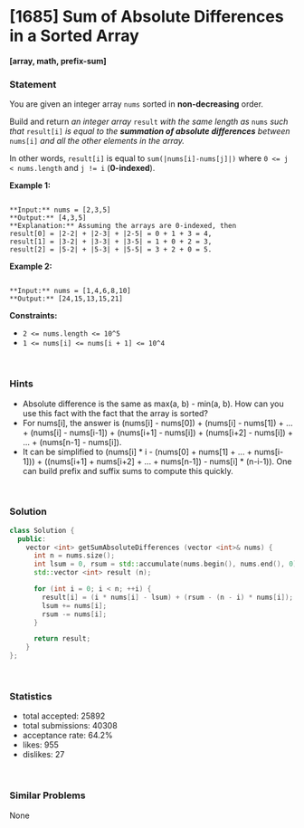 # [1685] Sum of Absolute Differences in a Sorted Array

**[array, math, prefix-sum]**

### Statement

You are given an integer array `nums` sorted in **non-decreasing** order.

Build and return *an integer array* `result` *with the same length as* `nums` *such that* `result[i]` *is equal to the **summation of absolute differences** between* `nums[i]` *and all the other elements in the array.*

In other words, `result[i]` is equal to `sum(|nums[i]-nums[j]|)` where `0 <= j < nums.length` and `j != i` (**0-indexed**).


**Example 1:**

```

**Input:** nums = [2,3,5]
**Output:** [4,3,5]
**Explanation:** Assuming the arrays are 0-indexed, then
result[0] = |2-2| + |2-3| + |2-5| = 0 + 1 + 3 = 4,
result[1] = |3-2| + |3-3| + |3-5| = 1 + 0 + 2 = 3,
result[2] = |5-2| + |5-3| + |5-5| = 3 + 2 + 0 = 5.

```

**Example 2:**

```

**Input:** nums = [1,4,6,8,10]
**Output:** [24,15,13,15,21]

```

**Constraints:**
* `2 <= nums.length <= 10^5`
* `1 <= nums[i] <= nums[i + 1] <= 10^4`


<br />

### Hints

- Absolute difference is the same as max(a, b) - min(a, b). How can you use this fact with the fact that the array is sorted?
- For nums[i], the answer is (nums[i] - nums[0]) + (nums[i] - nums[1]) + ... + (nums[i] - nums[i-1]) + (nums[i+1] - nums[i]) + (nums[i+2] - nums[i]) + ... + (nums[n-1] - nums[i]).
- It can be simplified to (nums[i] * i - (nums[0] + nums[1] + ... + nums[i-1])) + ((nums[i+1] + nums[i+2] + ... + nums[n-1]) - nums[i] * (n-i-1)). One can build prefix and suffix sums to compute  this quickly.

<br />

### Solution

```cpp
class Solution {
  public:
    vector <int> getSumAbsoluteDifferences (vector <int>& nums) {
      int n = nums.size();
      int lsum = 0, rsum = std::accumulate(nums.begin(), nums.end(), 0);
      std::vector <int> result (n);

      for (int i = 0; i < n; ++i) {
        result[i] = (i * nums[i] - lsum) + (rsum - (n - i) * nums[i]);
        lsum += nums[i];
        rsum -= nums[i];
      }

      return result;
    }
};
```

<br />

### Statistics

- total accepted: 25892
- total submissions: 40308
- acceptance rate: 64.2%
- likes: 955
- dislikes: 27

<br />

### Similar Problems

None
